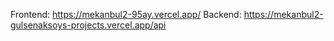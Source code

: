Frontend: https://mekanbul2-95ay.vercel.app/
Backend: https://mekanbul2-gulsenaksoys-projects.vercel.app/api
